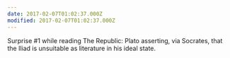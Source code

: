 ```yaml
---
date: 2017-02-07T01:02:37.000Z
modified: 2017-02-07T01:02:37.000Z
---
```


  Surprise #1 while reading The Republic: Plato asserting, via Socrates, that the Iliad is unsuitable as literature in his ideal state.
